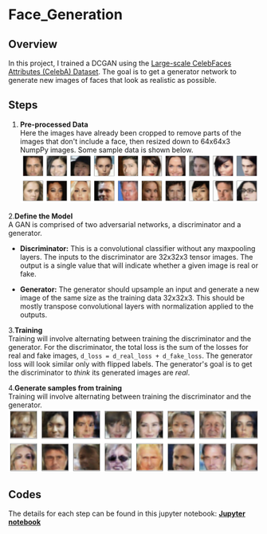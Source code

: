 # Face_Generation

## Overview
In this project, I trained a DCGAN using the [Large-scale CelebFaces Attributes (CelebA) Dataset](http://mmlab.ie.cuhk.edu.hk/projects/CelebA.html). The goal is to get a generator network to generate new images of faces that look as realistic as possible.

## Steps
1. **Pre-processed Data**   
Here the images have already been cropped to remove parts of the images that don't include a face, then resized down to 64x64x3 NumpPy images. Some sample data is shown below.
![Faces from dataset](https://github.com/cl3080/Face_Generation/blob/main/SampleFaces.png)

2.**Define the Model**   
A GAN is comprised of two adversarial networks, a discriminator and a generator.
* **Discriminator:** This is a convolutional classifier without any maxpooling layers. The inputs to the discriminator are 32x32x3 tensor images. The output is a single value that will indicate whether a given image is real or fake.

* **Generator:** The generator should upsample an input and generate a new image of the same size as the training data 32x32x3. This should be mostly transpose convolutional layers with normalization applied to the outputs.

3.**Training**   
Training will involve alternating between training the discriminator and the generator.
For the discriminator, the total loss is the sum of the losses for real and fake images, `d_loss = d_real_loss + d_fake_loss`. The generator loss will look similar only with flipped labels. The generator's goal is to get the discriminator to *think* its generated images are *real*.

4.**Generate samples from training**   
Training will involve alternating between training the discriminator and the generator. 
![Generated faces](https://github.com/cl3080/Face_Generation/blob/main/GeneratedFaces.png)

## Codes
The details for each step can be found in this jupyter notebook:
[**Jupyter notebook**](http://htmlpreview.github.io/?https://github.com/cl3080/Face_Generation/blob/main/dlnd_face_generation.html)
